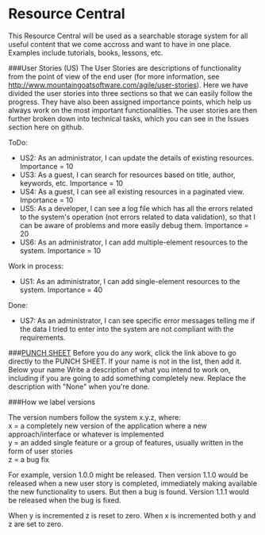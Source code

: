 # Resource Central
This Resource Central will be used as a searchable storage system for all useful content that we come accross and want to have in one place. Examples include tutorials, books, lessons, etc.

###User Stories (US)
The User Stories are descriptions of functionality from the point of view of the end user (for more information, see http://www.mountaingoatsoftware.com/agile/user-stories). Here we have divided the user stories into three sections so that we can easily follow the progress. They have also been assigned importance points, which help us always work on the most important functionalities. The user stories are then further broken down into technical tasks, which you can see in the Issues section here on github.

ToDo:
* US2: As an administrator, I can update the details of existing resources. Importance = 10
* US3: As a guest, I can search for resources based on title, author, keywords, etc. Importance = 10
* US4: As a guest, I can see all existing resources in a paginated view. Importance = 10
* US5: As a developer, I can see a log file which has all the errors related to the system's operation (not errors related to data validation), so that I can be aware of problems and more easily debug them. Importance = 20
* US6: As an administrator, I can add multiple-element resources to the system. Importance = 10

Work in process:
* US1: As an administrator, I can add single-element resources to the system. Importance = 40

Done:
* US7: As an administrator, I can see specific error messages telling me if the data I tried to enter into the system are not compliant with the requirements.

###[PUNCH SHEET](https://github.com/linguisticteam/resource-central/issues/17)
Before you do any work, click the link above to go directly to the PUNCH SHEET. If your name is not in the list, then add it. Below your name Write a description of what you intend to work on, including if you are going to add something completely new. Replace the description with "None" when you're done.


###How we label versions

The version numbers follow the system x.y.z, where:  
x = a completely new version of the application where a new approach/interface or whatever is implemented  
y = an added single feature or a group of features, usually written in the form of user stories  
z = a bug fix

For example, version 1.0.0 might be released. Then version 1.1.0 would be released when a new user story is completed, immediately making available the new functionality to users. But then a bug is found. Version 1.1.1 would be released when the bug is fixed.

When y is incremented z is reset to zero. When x is incremented both y and z are set to zero.
